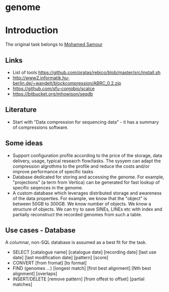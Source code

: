 # genome 

# Introduction

The original task belongs to [Mohamed Samour](https://www.linkedin.com/in/mohamed-samour-63794235/) 

## Links 

*  List of tools https://github.com/pratas/rebico/blob/master/src/install.sh
*  http://www2.informatik.hu-berlin.de/~wandelt/blockcompression/ABRC_0.2.zip
*  https://github.com/sfu-compbio/scalce
*  https://bitbucket.org/mhowison/seqdb


## Literature 

*  Start with "Data compression for sequencing data" - it has a summary of compressions software.

## Some ideas

*  Support configuration profile according to the price of the storage, data delivery, usage, typical reseacrh flow/tasks. The sysyem can adapt the compression algrothms to the profile and reduce the costs and/or improve performance of specific tasks
*  Database dedicated for storing and accessing the genome. For example, "projections" (a term from Vertica) can be generated for fast lookup of specific seqences in the genome. 
*  A custom database which leverages distributed storage and awareness of the data properties. For example, we know that the "object" is between 50GB to 300GB. We know number of objects. We know a structure of objects. We can try to save SINEs, LINEs etc with index and partially reconstruct the recorded genomes from such a table.


## Use cases - Database

A columnar, non-SQL database is assumed as a best fit for the task.

*  SELECT [catalogue name] [catalogue date] [recording date] [last use date] [last modification date] [pattern] [score]
*  CONVERT [from fromat] [to format]
*  FIND (genomes ...) [longest match] [first best alignment] [Nth best alignment] [overlaps]
*  INSERT/DELETE [remove pattern] [from offest to offset] [partial matches]
